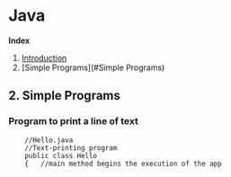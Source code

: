 # Java

**Index**
1. [Introduction](#Introduction)          
2. [Simple Programs](#Simple Programs)	

## 2. Simple Programs
### Program to print a line of text

```
	//Hello.java
	//Text-printing program
	public class Hello
	{	//main method begins the execution of the app
		
```